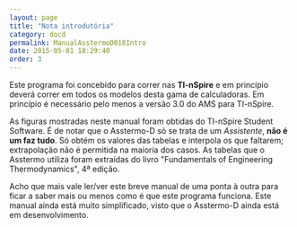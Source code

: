 ```yaml
---
layout: page
title: "Nota introdutória"
category: docd
permalink: ManualAsstermoD018Intro
date: 2015-05-01 18:29:40
order: 3
---
```


Este programa foi concebido para correr nas **TI-nSpire** e em princípio deverá correr em todos os modelos desta gama de calculadoras. Em princípio é necessário pelo menos a versão 3.0 do AMS para TI-nSpire.

As figuras mostradas neste manual foram obtidas do TI-nSpire Student Software. É de notar que o Asstermo-D só se trata de um _Assistente_, **não é um faz tudo**. Só obtém os valores das tabelas e interpola os que faltarem; extrapolação não é permitida na maioria dos casos. As tabelas que o Asstermo utiliza foram extraídas do livro "Fundamentals of Engineering Thermodynamics", 4ª edição.

Acho que mais vale ler/ver este breve manual de uma ponta à outra para ficar a saber mais ou menos como é que este programa funciona. Este manual ainda está muito simplificado, visto que o Asstermo-D ainda está em desenvolvimento.
